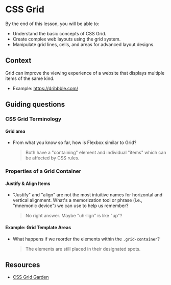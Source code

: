 # CSS Grid

By the end of this lesson, you will be able to:

- Understand the basic concepts of CSS Grid.
- Create complex web layouts using the grid system.
- Manipulate grid lines, cells, and areas for advanced layout designs.

## Context

Grid can improve the viewing experience of a website that displays multiple items of the same kind.

- Example: https://dribbble.com/

## Guiding questions

### CSS Grid Terminology

#### Grid area

- From what you know so far, how is Flexbox similar to Grid?

  > Both have a "containing" element and individual "items" which can be affected by CSS rules.

### Properties of a Grid Container

#### Justify & Align Items

- "Justify" and "align" are not the most intuitive names for horizontal and vertical alignment. What's a memorization tool or phrase (i.e., "mnemonic device") we can use to help us remember?

  > No right answer. Maybe "uh-lign" is like "up"?

#### Example: Grid Template Areas

- What happens if we reorder the elements within the `.grid-container`?

  > The elements are still placed in their designated spots.

## Resources

- [CSS Grid Garden](https://cssgridgarden.com/)
